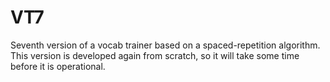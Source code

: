 # VT7
Seventh version of a vocab trainer based on a spaced-repetition algorithm. This version is developed again from scratch, so it will take some time before it is operational.
